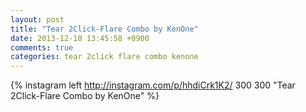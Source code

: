 ```yaml
---
layout: post
title: "Tear 2Click-Flare Combo by KenOne"
date: 2013-12-10 13:45:58 +0900
comments: true
categories: tear 2click flare combo kenone
---
```


{% instagram left http://instagram.com/p/hhdiCrk1K2/ 300 300 "Tear 2Click-Flare Combo by KenOne" %}
